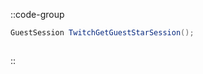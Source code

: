 ::code-group
  ```csharp [Method]
  GuestSession TwitchGetGuestStarSession();
  ```
  ```csharp [Example]

  ```
::